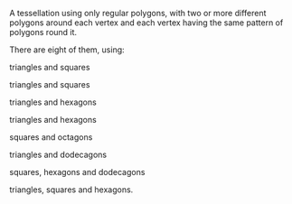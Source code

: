 A tessellation using only regular polygons, with two or more different
polygons around each vertex and each vertex having the same pattern of
polygons round it.

There are eight of them, using:

triangles and squares

triangles and squares

triangles and hexagons

triangles and hexagons

squares and octagons

triangles and dodecagons

squares, hexagons and dodecagons

triangles, squares and hexagons.
